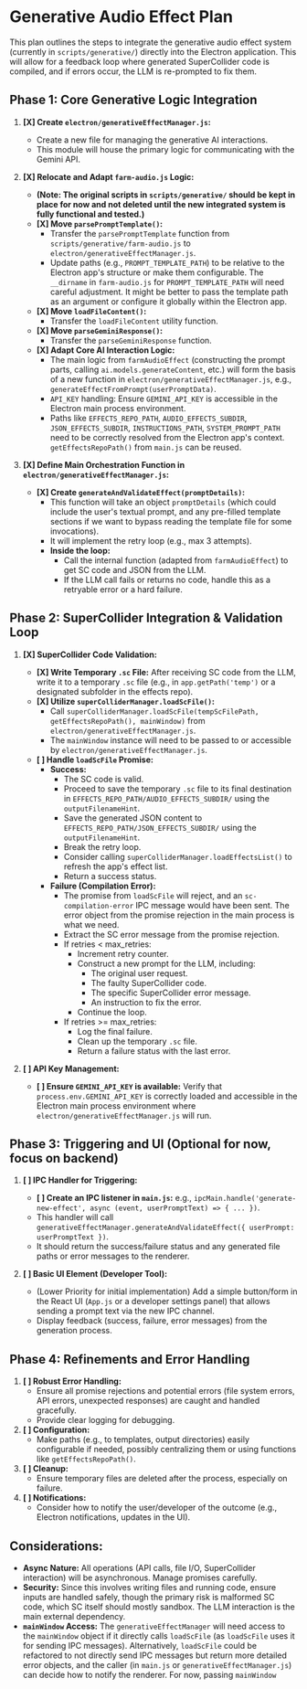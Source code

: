 # Generative Audio Effect Plan

This plan outlines the steps to integrate the generative audio effect system (currently in `scripts/generative/`) directly into the Electron application. This will allow for a feedback loop where generated SuperCollider code is compiled, and if errors occur, the LLM is re-prompted to fix them.

## Phase 1: Core Generative Logic Integration

1.  **[X] Create `electron/generativeEffectManager.js`:**
    *   Create a new file for managing the generative AI interactions.
    *   This module will house the primary logic for communicating with the Gemini API.

2.  **[X] Relocate and Adapt `farm-audio.js` Logic:**
    *   **(Note: The original scripts in `scripts/generative/` should be kept in place for now and not deleted until the new integrated system is fully functional and tested.)**
    *   **[X] Move `parsePromptTemplate()`:**
        *   Transfer the `parsePromptTemplate` function from `scripts/generative/farm-audio.js` to `electron/generativeEffectManager.js`.
        *   Update paths (e.g., `PROMPT_TEMPLATE_PATH`) to be relative to the Electron app's structure or make them configurable. The `__dirname` in `farm-audio.js` for `PROMPT_TEMPLATE_PATH` will need careful adjustment. It might be better to pass the template path as an argument or configure it globally within the Electron app.
    *   **[X] Move `loadFileContent()`:**
        *   Transfer the `loadFileContent` utility function.
    *   **[X] Move `parseGeminiResponse()`:**
        *   Transfer the `parseGeminiResponse` function.
    *   **[X] Adapt Core AI Interaction Logic:**
        *   The main logic from `farmAudioEffect` (constructing the prompt parts, calling `ai.models.generateContent`, etc.) will form the basis of a new function in `electron/generativeEffectManager.js`, e.g., `generateEffectFromPrompt(userPromptData)`.
        *   `API_KEY` handling: Ensure `GEMINI_API_KEY` is accessible in the Electron main process environment.
        *   Paths like `EFFECTS_REPO_PATH`, `AUDIO_EFFECTS_SUBDIR`, `JSON_EFFECTS_SUBDIR`, `INSTRUCTIONS_PATH`, `SYSTEM_PROMPT_PATH` need to be correctly resolved from the Electron app's context. `getEffectsRepoPath()` from `main.js` can be reused.

3.  **[X] Define Main Orchestration Function in `electron/generativeEffectManager.js`:**
    *   **[X] Create `generateAndValidateEffect(promptDetails)`:**
        *   This function will take an object `promptDetails` (which could include the user's textual prompt, and any pre-filled template sections if we want to bypass reading the template file for some invocations).
        *   It will implement the retry loop (e.g., max 3 attempts).
        *   **Inside the loop:**
            *   Call the internal function (adapted from `farmAudioEffect`) to get SC code and JSON from the LLM.
            *   If the LLM call fails or returns no code, handle this as a retryable error or a hard failure.

## Phase 2: SuperCollider Integration & Validation Loop

1.  **[X] SuperCollider Code Validation:**
    *   **[X] Write Temporary `.sc` File:** After receiving SC code from the LLM, write it to a temporary `.sc` file (e.g., in `app.getPath('temp')` or a designated subfolder in the effects repo).
    *   **[X] Utilize `superColliderManager.loadScFile()`:**
        *   Call `superColliderManager.loadScFile(tempScFilePath, getEffectsRepoPath(), mainWindow)` from `electron/generativeEffectManager.js`.
        *   The `mainWindow` instance will need to be passed to or accessible by `electron/generativeEffectManager.js`.
    *   **[ ] Handle `loadScFile` Promise:**
        *   **Success:**
            *   The SC code is valid.
            *   Proceed to save the temporary `.sc` file to its final destination in `EFFECTS_REPO_PATH/AUDIO_EFFECTS_SUBDIR/` using the `outputFilenameHint`.
            *   Save the generated JSON content to `EFFECTS_REPO_PATH/JSON_EFFECTS_SUBDIR/` using the `outputFilenameHint`.
            *   Break the retry loop.
            *   Consider calling `superColliderManager.loadEffectsList()` to refresh the app's effect list.
            *   Return a success status.
        *   **Failure (Compilation Error):**
            *   The promise from `loadScFile` will reject, and an `sc-compilation-error` IPC message would have been sent. The error object from the promise rejection in the main process is what we need.
            *   Extract the SC error message from the promise rejection.
            *   If retries < max_retries:
                *   Increment retry counter.
                *   Construct a new prompt for the LLM, including:
                    *   The original user request.
                    *   The faulty SuperCollider code.
                    *   The specific SuperCollider error message.
                    *   An instruction to fix the error.
                *   Continue the loop.
            *   If retries >= max_retries:
                *   Log the final failure.
                *   Clean up the temporary `.sc` file.
                *   Return a failure status with the last error.

2.  **[ ] API Key Management:**
    *   **[ ] Ensure `GEMINI_API_KEY` is available:** Verify that `process.env.GEMINI_API_KEY` is correctly loaded and accessible in the Electron main process environment where `electron/generativeEffectManager.js` will run.

## Phase 3: Triggering and UI (Optional for now, focus on backend)

1.  **[ ] IPC Handler for Triggering:**
    *   **[ ] Create an IPC listener in `main.js`:** e.g., `ipcMain.handle('generate-new-effect', async (event, userPromptText) => { ... })`.
    *   This handler will call `generativeEffectManager.generateAndValidateEffect({ userPrompt: userPromptText })`.
    *   It should return the success/failure status and any generated file paths or error messages to the renderer.

2.  **[ ] Basic UI Element (Developer Tool):**
    *   (Lower Priority for initial implementation) Add a simple button/form in the React UI (`App.js` or a developer settings panel) that allows sending a prompt text via the new IPC channel.
    *   Display feedback (success, failure, error messages) from the generation process.

## Phase 4: Refinements and Error Handling

1.  **[ ] Robust Error Handling:**
    *   Ensure all promise rejections and potential errors (file system errors, API errors, unexpected responses) are caught and handled gracefully.
    *   Provide clear logging for debugging.
2.  **[ ] Configuration:**
    *   Make paths (e.g., to templates, output directories) easily configurable if needed, possibly centralizing them or using functions like `getEffectsRepoPath()`.
3.  **[ ] Cleanup:**
    *   Ensure temporary files are deleted after the process, especially on failure.
4.  **[ ] Notifications:**
    *   Consider how to notify the user/developer of the outcome (e.g., Electron notifications, updates in the UI).

## Considerations:

*   **Async Nature:** All operations (API calls, file I/O, SuperCollider interaction) will be asynchronous. Manage promises carefully.
*   **Security:** Since this involves writing files and running code, ensure inputs are handled safely, though the primary risk is malformed SC code, which SC itself should mostly sandbox. The LLM interaction is the main external dependency.
*   **`mainWindow` Access:** The `generativeEffectManager` will need access to the `mainWindow` object if it directly calls `loadScFile` (as `loadScFile` uses it for sending IPC messages). Alternatively, `loadScFile` could be refactored to not directly send IPC messages but return more detailed error objects, and the caller (in `main.js` or `generativeEffectManager.js`) can decide how to notify the renderer. For now, passing `mainWindow`